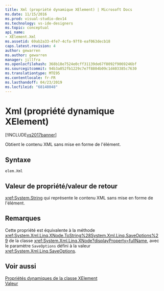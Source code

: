 ```yaml
---
title: Xml (propriété dynamique XElement) | Microsoft Docs
ms.date: 11/15/2016
ms.prod: visual-studio-dev14
ms.technology: vs-ide-designers
ms.topic: conceptual
api_name:
- XElement.Xml
ms.assetid: 69ab2a33-4fe7-4cfa-97f8-eaf063decb18
caps.latest.revision: 4
author: gewarren
ms.author: gewarren
manager: jillfra
ms.openlocfilehash: 368b18e7524e0cff31139de67f8092f9069246bf
ms.sourcegitcommit: 94b3a052fb1229c7e7f8804b09c1d403385c7630
ms.translationtype: MTE95
ms.contentlocale: fr-FR
ms.lasthandoff: 04/23/2019
ms.locfileid: "68148048"
---
```

# <a name="xml-xelement-dynamic-property"></a>Xml (propriété dynamique XElement)
[!INCLUDE[vs2017banner](../includes/vs2017banner.md)]

Obtient le contenu XML sans mise en forme de l'élément.  
  
## <a name="syntax"></a>Syntaxe  
  
```  
elem.Xml  
```  
  
## <a name="property-valuereturn-value"></a>Valeur de propriété/valeur de retour  
 <xref:System.String> qui représente le contenu XML sans mise en forme de l'élément.  
  
## <a name="remarks"></a>Remarques  
 Cette propriété est équivalente à la méthode <xref:System.Xml.Linq.XNode.ToString%28System.Xml.Linq.SaveOptions%29> de la classe <xref:System.Xml.Linq.XNode?displayProperty=fullName>, avec le paramètre `SaveOptions` défini à la valeur <xref:System.Xml.Linq.SaveOptions>.  
  
## <a name="see-also"></a>Voir aussi  
 [Propriétés dynamiques de la classe XElement](../designers/xelement-class-dynamic-properties.md)   
 [Valeur](../designers/value-xelement-dynamic-property.md)
